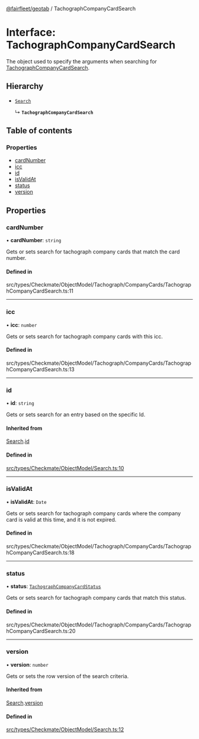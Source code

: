 [@fairfleet/geotab](../README.md) / TachographCompanyCardSearch

# Interface: TachographCompanyCardSearch

The object used to specify the arguments when searching for [TachographCompanyCardSearch](TachographCompanyCardSearch.md).

## Hierarchy

- [`Search`](Search.md)

  ↳ **`TachographCompanyCardSearch`**

## Table of contents

### Properties

- [cardNumber](TachographCompanyCardSearch.md#cardnumber)
- [icc](TachographCompanyCardSearch.md#icc)
- [id](TachographCompanyCardSearch.md#id)
- [isValidAt](TachographCompanyCardSearch.md#isvalidat)
- [status](TachographCompanyCardSearch.md#status)
- [version](TachographCompanyCardSearch.md#version)

## Properties

### cardNumber

• **cardNumber**: `string`

Gets or sets search for tachograph company cards that match the card number.

#### Defined in

src/types/Checkmate/ObjectModel/Tachograph/CompanyCards/TachographCompanyCardSearch.ts:11

___

### icc

• **icc**: `number`

Gets or sets search for tachograph company cards with this icc.

#### Defined in

src/types/Checkmate/ObjectModel/Tachograph/CompanyCards/TachographCompanyCardSearch.ts:13

___

### id

• **id**: `string`

Gets or sets search for an entry based on the specific Id.

#### Inherited from

[Search](Search.md).[id](Search.md#id)

#### Defined in

[src/types/Checkmate/ObjectModel/Search.ts:10](https://github.com/fairfleet/geotab/blob/ff38bfc/src/types/Checkmate/ObjectModel/Search.ts#L10)

___

### isValidAt

• **isValidAt**: `Date`

Gets or sets search for tachograph company cards
 where the company card is valid at this time, and it is not expired.

#### Defined in

src/types/Checkmate/ObjectModel/Tachograph/CompanyCards/TachographCompanyCardSearch.ts:18

___

### status

• **status**: [`TachographCompanyCardStatus`](../README.md#tachographcompanycardstatus)

Gets or sets search for tachograph company cards that match this status.

#### Defined in

src/types/Checkmate/ObjectModel/Tachograph/CompanyCards/TachographCompanyCardSearch.ts:20

___

### version

• **version**: `number`

Gets or sets the row version of the search criteria.

#### Inherited from

[Search](Search.md).[version](Search.md#version)

#### Defined in

[src/types/Checkmate/ObjectModel/Search.ts:12](https://github.com/fairfleet/geotab/blob/ff38bfc/src/types/Checkmate/ObjectModel/Search.ts#L12)
